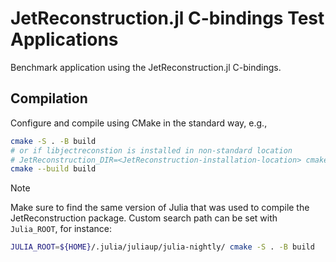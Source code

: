 # JetReconstruction.jl C-bindings Test Applications

Benchmark application using the JetReconstruction.jl C-bindings.

## Compilation

Configure and compile using CMake in the standard way, e.g.,

```sh
cmake -S . -B build
# or if libjectreconstion is installed in non-standard location
# JetReconstruction_DIR=<JetReconstruction-installation-location> cmake -S . -B build
cmake --build build
```

> [!NOTE]
> Make sure to find the same version of Julia that was used to compile the JetReconstruction package.
> Custom search path can be set with `Julia_ROOT`, for instance:
>
> ```sh
> JULIA_ROOT=${HOME}/.julia/juliaup/julia-nightly/ cmake -S . -B build
> ```

